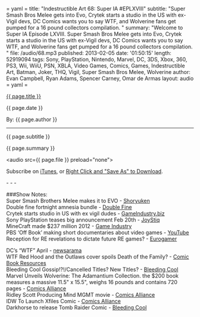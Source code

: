 = yaml =
title: "Indestructible Art 68: Super IA #EPLXVIII"
subtitle: "Super Smash Bros Melee gets into Evo, Crytek starts a studio in the US with ex-Vigil devs, DC Comics wants you to say WTF, and Wolverine fans get pumped for a 16 pound collectors compilation.  "
summary: "Welcome to Super IA Episode LXVIII. Super Smash Bros Melee gets into Evo, Crytek starts a studio in the US with ex-Vigil devs, DC Comics wants you to say WTF, and Wolverine fans get pumped for a 16 pound collectors compilation.  "
file: /audio/68.mp3
published: 2013-02-05
date: '01:50:15'
length: 52919094
tags: Sony, PlayStation, Nintendo, Marvel, DC, 3DS, Xbox, 360, PS3, Wii, WiiU, PSN, XBLA, Video Games, Comics, Games, Indestructible Art, Batman, Joker, THQ, Vigil, Super Smash Bros Melee, Wolverine
author: Evan Campbell, Ryan Adams,  Spencer Carney, Omar de Armas
layout: audio
= yaml =

<a href="{{ page.url }}" class='postTitleLink'><p class='postTitle'>{{ page.title }}</p></a>
<p class='postPublished'>{{ page.date }}</p>
<p class='postAuthor'>By: {{ page.author }}</p>
<hr>
<p class='podcastSummary'>{{ page.subtitle }}</p>

<p class='podcastSummary'>{{ page.summary }}</p>

<audio src={{ page.file }} preload="none"></audio>
<p class='subLinks'>Subscribe on <a href='http://bit.ly/iapodcast'>iTunes</a>, or <a href={{ page.file }}>Right Click and "Save As" to Download</a>.</p>
- - -

###Show Notes:  
Super Smash Brothers Melee makes it to EVO - [Shoryuken](http://shoryuken.com/2013/02/01/fighting-game-fans-raise-over-225000-for-breast-cancer-research-smash-wins/)  
Double fine fortnight amnesia bundle - [Double Fine](http://www.doublefine.com/fortnight/)  
Crytek starts studio in US with ex vigil dudes - [GameIndustry.biz](http://www.gamesindustry.biz/articles/2013-01-29-vigil-gm-to-lead-crytek-usa)  
Sony PlayStation teases big announcement Feb 20th - [JoyStiq](http://www.joystiq.com/2013/01/31/playstation-2013-event-set-for-feb-20/)  
MineCraft made $237 million 2012 - [Game Industry](http://www.gamesindustry.biz/articles/2013-02-01-mojang-hits-USD240m-revenue-in-2012-eyes-emerging-markets)  
PBS ‘Off Book’ making short documentaries about video games - [YouTube](http://www.youtube.com/user/PBSoffbook?feature=watch)  
Reception for RE revelations to dictate future RE games? - [Eurogamer](http://www.joystiq.com/2013/01/31/capcom-resident-evil-revelations-reception-a-signpost-for-ser/)  
  
DC’s “WTF” April - [newsarama](http://www.newsarama.com/comics/dc-wtf-certified-april-2013.html)  
WTF Red Hood and the Outlaws cover spoils Death of the Family? - [Comic Book Resources](http://www.comicbookresources.com/?page=article&id=43550)  
Bleeding Cool Gossip!?!/Cancelled Titles? New Titles? - [Bleeding Cool](http://www.bleedingcool.com/2013/01/28/a-little-monday-evening-marvel-gossip/)  
Marvel Unveils Wolverine: The Adamantium Collection. the $200 book measures a massive 11.5" x 15.5", weighs 16 pounds and contains 720 pages - [Comics Alliance](http://www.comicsalliance.com/2013/02/01/wolverine-adamantium-collection-deluxe-book-marvel/)  
Ridley Scott Producing Mind MGMT movie - [Comics Alliance](http://www.comicsalliance.com/2013/01/30/mind-mgmt-dark-horse-movie-ridley-scott-matt-kindt/)  
IDW To Launch Xfiles Comic - [Comics Alliance](http://www.comicsalliance.com/2013/01/28/x-files-comic-idw-new-reprints/)  
Darkhorse to release Tomb Raider Comic - [Bleeding Cool](http://www.bleedingcool.com/2013/01/31/tomb-raider-back-in-comics-from-dark-horse/)